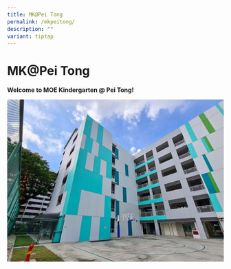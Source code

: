 ```yaml
---
title: MK@Pei Tong
permalink: /mkpeitong/
description: ""
variant: tiptap
---
```

# MK@Pei Tong


**Welcome to MOE Kindergarten @ Pei Tong!** 



![](/images/MK@Pei%20Tong/MK%20%20PTPS.jpg)